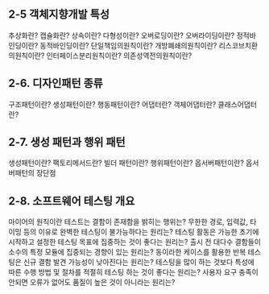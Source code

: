 ## 2-5 객체지향개발 특성
추상화란?
캡슐화란?
상속이란?
다형성이란?
오버로딩이란?
오버라이딩이란?
정적바인딩이란?
동적바인딩이란?
단일책임의원칙이란?
개방폐쇄의원칙이란?
리스코브치환의원칙이란?
인터페이스분리원칙이란?
의존성역전의원칙이란?
## 2-6. 디자인패턴 종류
구조패턴이란?
생성패턴이란?
행동패턴이란?
어댑터란?
객체어댑터란?
클래스어댑터란?
## 2-7. 생성 패턴과 행위 패턴
생성패턴이란?
팩토리메서드란?
빌더 패턴이란?
행위패턴이란?
옵서버패턴이란?
옵서버패턴의 장단점

## 2-8. 소프트웨어 테스팅 개요
마이어의 원칙이란
테스트는 결함이 존재함을 밝히는 행위는?
무한한 경로, 입력값, 타이밍 등의 이유로 완벽한 테스팅이 불가능하다는 원리는?
테스팅 활동은 가능한 초기에 시작하고 설정한 테스팅 목표에 집중하는 것이 좋다는 원리는?
출시 전 대다수 결함들이 소수의 특정 모듈에 집중되는 경향이 있는 원리는?
동이라한 케이스를 활용한 반복 테스팅은 신규 결함 발견 가능성이 낮아진다는 원리는?
테스팅을 많이 하는 것보다 특성에 따른 수행 방법 및 절차를 적절히 테스팅 하는 것이 좋다는 원리는?
사용자 요구 충족이 안되면 오류가 없어도 품질이 높은 것이 아니라는 원리는?


